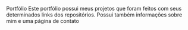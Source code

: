 Portfólio 
Este portfólio possui meus projetos que foram feitos com seus determinados links dos repositórios.
Possui também informações sobre mim e uma página de contato
